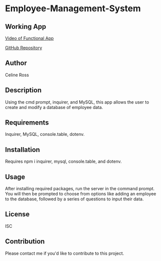 # Employee-Management-System

## Working App
<a href = "https://drive.google.com/file/d/10hdQRAYCjrn_5ntfNQD8rX8RjtcMShWr/preview">Video of Functional App</a>
<br>

<a href ="https://github.com/celineross/Employee-Management-System">GitHub Repository</a>

## Author
<p>Celine Ross</p>

## Description
<p>Using the cmd prompt, inquirer, and MySQL, this app allows the user to create and modify a database of employee data.</p>

## Requirements
<p>Inquirer, MySQL, console.table, dotenv.</p>

## Installation
<p>Requires npm i inquirer, mysql, console.table, and dotenv.</p>

## Usage
<p>After installing required packages, run the server in the command prompt. You will then be prompted to choose from options like adding an employee to the database, followed by a series of questions to input their data.</p>

## License
<p>ISC</p>

## Contribution
<p>Please contact me if you'd like to contribute to this project.</p>
